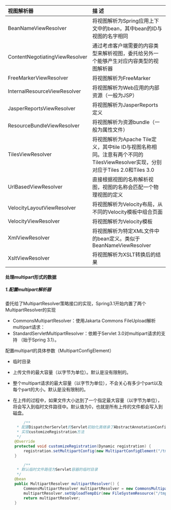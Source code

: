 

| 视图解析器                     | 描 述                                                        |
| :----------------------------- | :----------------------------------------------------------- |
| BeanNameViewResolver           | 将视图解析为Spring应用上下文中的bean，其中bean的ID与视图的名字相同 |
| ContentNegotiatingViewResolver | 通过考虑客户端需要的内容类型来解析视图，委托给另外一个能够产生对应内容类型的视图解析器 |
| FreeMarkerViewResolver         | 将视图解析为FreeMarker                                       |
| InternalResourceViewResolver   | 将视图解析为Web应用的内部资源（一般为JSP）                   |
| JasperReportsViewResolver      | 将视图解析为JasperReports定义                                |
| ResourceBundleViewResolver     | 将视图解析为资源bundle（一般为属性文件）                     |
| TilesViewResolver              | 将视图解析为Apache Tile定义，其中tile ID与视图名称相同。注意有两个不同的TilesViewResolver实现，分别对应于Tiles 2.0和Tiles 3.0 |
| UrlBasedViewResolver           | 直接根据视图的名称解析视图，视图的名称会匹配一个物理视图的定义 |
| VelocityLayoutViewResolver     | 将视图解析为Velocity布局，从不同的Velocity模板中组合页面     |
| VelocityViewResolver           | 将视图解析为Velocity模板                                     |
| XmlViewResolver                | 将视图解析为特定XML文件中的bean定义。类似于BeanNameViewResolver |
| XsltViewResolver               | 将视图解析为XSLT转换后的结果                                 |



#### 处理multipart形式的数据

##### 1.配置multipart解析器

委托给了MultipartResolver策略接口的实现，Spring3.1开始内置了两个MultipartResolver的实现

* CommonsMultipartResolver：使用Jakarta Commons FileUpload解析multipart请求：
* StandardServletMultipartResolver：依赖于Servlet 3.0对multipart请求的支持
  （始于Spring 3.1）。

配置multipart的具体参数（MultipartConfigElement）

* 临时目录

* 上传文件的最大容量（以字节为单位）。默认是没有限制的。
* 整个multipart请求的最大容量（以字节为单位），不会关心有多少个part以及每个part的大小。默认是没有限制的。
* 在上传的过程中，如果文件大小达到了一个指定最大容量（以字节为单位），将会写入到临时文件路径中。默认值为0，也就是所有上传的文件都会写入到磁盘。



```java
		/**
     * 配置DispatcherServlet的Servlet初始化类继承了AbstractAnnotationConfigDispatcherServletInitializer或AbstractDispatcherServletInitializer
     * 实现customizeRegistration方法
     */
    @Override
    protected void customizeRegistration(Dynamic registration) {
        registration.setMultipartConfig(new MultipartConfigElement("/tmp/spittr/uploads"));
    }
```



```java
		/**
     * 默认临时文件路径为Servlet容器的临时目录
     */
    @bean
    public MultipartResolver multipartResolver() {
        CommonsMultipartResolver multipartResolver = new CommonsMultipartResolver();
        multipartResolver.setUploadTempDir(new FileSystemResource("/tmp/spittr/uploads"));
        return multipartResolver;
    }
```

